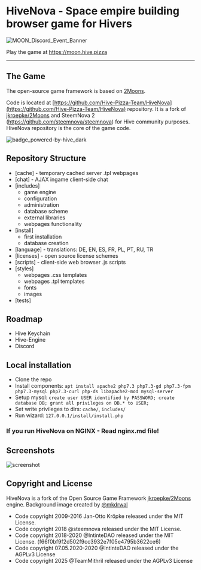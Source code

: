 # HiveNova - Space empire building browser game for Hivers

![MOON_Discord_Event_Banner](https://github.com/user-attachments/assets/96607107-b195-4164-9537-241430acc86e)

Play the game at https://moon.hive.pizza

---

## The Game

The open-source game framework is based on [2Moons](https://gitter.im/2MoonsGame/Lobby/).

Code is located at [https://github.com/Hive-Pizza-Team/HiveNova](https://github.com/Hive-Pizza-Team/HiveNova) repository. It is a fork of [jkroepke/2Moons](https://github.com/jkroepke/2Moons) and SteemNova 2 (https://github.com/steemnova/steemnova) for Hive community purposes. HiveNova repository is the core of the game code.

![badge_powered-by-hive_dark](https://github.com/user-attachments/assets/803e396c-f165-40de-936c-03dd624153ad)

## Repository Structure

- [cache] - temporary cached server .tpl webpages
- [chat] - AJAX ingame client-side chat
- [includes]
  - game engine
  - configuration
  - administration
  - database scheme
  - external libraries
  - webpages functionality
- [install]
  - first installation
  - database creation
- [language] - translations: DE, EN, ES, FR, PL, PT, RU, TR
- [licenses] - open source license schemes
- [scripts] - client-side web browser .js scripts
- [styles] 
  - webpages .css templates
  - webpages .tpl templates
  - fonts
  - images
- [tests]


## Roadmap

* Hive Keychain
* Hive-Engine
* Discord
  

## Local installation

- Clone the repo
- Install components: `apt install apache2 php7.3 php7.3-gd php7.3-fpm php7.3-mysql php7.3-curl php-ds libapache2-mod mysql-server`
- Setup mysql: `create user USER identified by PASSWORD; create database DB; grant all privileges on DB.* to USER;`
- Set write privileges to dirs: `cache/`, `includes/`
- Run wizard: `127.0.0.1/install/install.php`

### If you run HiveNova on NGINX - Read nginx.md file!

## Screenshots

![screenshot](https://github.com/user-attachments/assets/3705e3c5-540c-4915-9f1b-8d4e2c6142ae)

## Copyright and License

HiveNova is a fork of the Open Source Game Framework [jkroepke/2Moons](https://github.com/jkroepke/2Moons) engine.
Background image created by [@mkdrwal](https://hive.blog/@mkdrwal)

* Code copyright 2009-2016 Jan-Otto Kröpke released under the MIT License.
* Code copyright 2018 @steemnova released under the MIT License.
* Code copyright 2018-2020 @IntinteDAO released under the MIT License. (f66f0bf9f2d502f9cc3932e7f05e4795b3622ce6)
* Code copyright 07.05.2020-2020 @IntinteDAO released under the AGPLv3 License
* Code copyright 2025 @TeamMithril released under the AGPLv3 License

